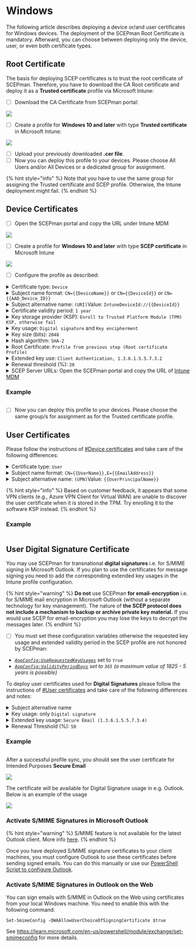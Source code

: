 # Windows

The following article describes deploying a device or/and user certificates for Windows devices. The deployment of the SCEPman Root Certificate is mandatory. Afterward, you can choose between deploying only the device, user, or even both certificate types.

## Root Certificate

The basis for deploying SCEP certificates is to trust the root certificate of SCEPman. Therefore, you have to download the CA Root certificate and deploy it as a **Trusted certificate** profile via Microsoft Intune:

* [ ] Download the CA Certificate from SCEPman portal:

![](<../../.gitbook/assets/SCEPmanHomePage (2).png>)

* [ ] Create a profile for **Windows 10 and later** with type **Trusted certificate** in Microsoft Intune:

![](../../.gitbook/assets/SCEPmanWindowsRootCA.png)

* [ ] Upload your previously downloaded **.cer file**.
* [ ] Now you can deploy this profile to your devices. Please choose All Users and/or All Devices or a dedicated group for assignment.

{% hint style="info" %}
Note that you have to use the same group for assigning the Trusted certificate and SCEP profile. Otherwise, the Intune deployment might fail.
{% endhint %}

## Device Certificates

* [ ] Open the SCEPman portal and copy the URL under Intune MDM

![](../../.gitbook/assets/SCEPmanMDMURL.png)

* [ ] Create a profile for **Windows 10 and later** with type **SCEP certificate** in Microsoft Intune

![](../../.gitbook/assets/SCEPmanWindowsDeviceCr.png)

* [ ] Configure the profile as described:

<details>

<summary>Certificate type: <code>Device</code></summary>

In this case we are setting up a device certificate

</details>

<details>

<summary>Subject name format: <code>CN={{DeviceName}}</code> or <code>CN={{DeviceId}}</code> or <code>CN={{AAD_Device_ID}}</code></summary>

**Recommended:** Use `{{DeviceName}}`for the CN RDN to have a meaningful name of the certificate on the device or when searching for the certificate.

**Optional:** If configured to `CN={{DeviceId}}` or `CN={{AAD_Device_ID}}`,  SCEPman uses the CN field of the subject name to identify the device and as a seed for the certificate serial number generation. Microsoft Entra ID (Azure AD) and Intune offer two different IDs:

* `{{DeviceId}}`: This ID is generated and used by Intune.\
  \
  (requires SCEPman 2.0 or higher and [#appconfig-intunevalidation-devicedirectory](../../scepman-configuration/optional/application-settings/intune-validation.md#appconfig-intunevalidation-devicedirectory "mention") to be set to **Intune** or **AADAndIntune**)

<!---->

* `{{AAD_Device_ID}}`: This ID is generated and used by Microsoft Entra ID (Azure AD).

In case neither `CN={{DeviceId}}` nor `CN={{AAD_Device_ID}}` is used for the CN field (e.g. `CN={{DeviceName}})`, SCEPman will identify the device based on the Intune Device ID (`(URI)Value:`   `IntuneDeviceId://{{DeviceId}}`) provided in the subject alternative name (SAN).

**Important:** The choice of the CN field affects the [automatic revocation behavior](../manage-certificates.md#automatic-revocation) of certificates issued to your Intune-managed devices.

You can add other RDNs if needed (e.g.: `CN={{DeviceId}}, O=Contoso, CN={{WiFiMacAddress}}`). Supported variables are listed in the [Microsoft docs](https://docs.microsoft.com/en-us/mem/intune/protect/certificates-profile-scep#create-a-scep-certificate-profile).

</details>

<details>

<summary>Subject alternative name: <code>(URI)</code>Value: <code>IntuneDeviceId://{{DeviceId}}</code></summary>

The URI field is [recommended by Microsoft](https://techcommunity.microsoft.com/t5/intune-customer-success/new-microsoft-intune-service-for-network-access-control/ba-p/2544696) for NAC solutions to identify the devices based on their Intune Device ID. The value should be:&#x20;

```
IntuneDeviceId://{{DeviceId}}
```

The **URI field is mandatory** in case neither `CN={{DeviceId}}` nor `CN={{AAD_Device_ID}}` is used in the **Subject name format** field.

Other SAN values like DNS can be added if needed.

</details>

<details>

<summary>Certificate validity period: <code>1 year</code></summary>

The amount of time remaining before the certificate expires. Default is set at one year.

SCEPman caps the certificate validity to the configured maximum in setting [_**AppConfig:ValidityPeriodDays**_](../../scepman-configuration/optional/application-settings/certificates.md#appconfig-validityperioddays), but otherwise uses the validity configured in the request.

</details>

<details>

<summary>Key storage provider (KSP): <code>Enroll to Trusted Platform Module (TPM) KSP, otherwise fail</code></summary>

This setting determines the storage location of the private key for the end-user certificates. Storage in the TPM is more secure than software storage because the TPM provides an additional layer of security to prevent key theft.

Note: There is **a bug in some older TPM firmware versions** that invalidates some signatures created with a TPM-backed private key. In such cases, the certificate cannot be used for EAP authentication as it is common for Wi-Fi and VPN connections. In addition, this might break your Autopilot onboarding process.

Affected TPM firmware versions include:

* STMicroelectronics: 71.12, 73.4.17568.4452, 71.12.17568.4100, 73.20.17568.6684
* Intel: 11.8.50.3399, 2.0.0.2060
* Infineon: 7.63.3353.0
* IFX: Version 3.19 / Specification 1.2

If you use TPM with this firmware, either update your firmware to a newer version or select "Software KSP" as a key storage provider.

**Update:** You can workaround the TPM bug by removing the RSA-PSS signature algorithms -that are causing the issue- from the registry, for more information please check [Richard Hicks's article](https://directaccess.richardhicks.com/2023/02/13/always-on-vpn-authentication-failed-reason-code-16/) and [Microsoft Q\&A](https://learn.microsoft.com/en-us/answers/questions/467673/windows-10-tpm-2-0-client-authentication-in-tls-1)

</details>

<details>

<summary>Key usage: <code>Digital signature</code> and <code>Key encipherment</code></summary>

Please activate both cryptographic actions.

SCEPman automatically sets the Key usage to **Digital signature** and **Key encipherment** and overrides the setting here unless the setting [_**AppConfig:UseRequestedKeyUsages**_](../../scepman-configuration/optional/application-settings/certificates.md#appconfig-userequestedkeyusages) is set to _true_.

</details>

<details>

<summary>Key size (bits): <code>2048</code></summary>

SCEPman supports 2048 bits.

</details>

<details>

<summary>Hash algorithm: <code>SHA-2</code></summary>

SCEPman supports SHA-2 algorithm.

</details>

<details>

<summary>Root Certificate: <code>Profile from previous step (Root certificate Profile)</code></summary>

Please select the Intune profile from [#Root Certificate](windows-10.md#root-certificate).\
If you are using an [Intermediate CA](../../advanced-configuration/intermediate-certificate.md), you must select the Trusted certificate profile for the Intermediate CA, not the Root CA!

</details>

<details>

<summary>Extended key use: <code>Client Authentication, 1.3.6.1.5.5.7.3.2</code></summary>

Please choose **Client Authentication (1.3.6.1.5.5.7.3.2)** under **Predefined values**. The other fields will be filled out automatically.

</details>

<details>

<summary>Renewal threshold (%): <code>20</code></summary>

This value defines when the device is allowed to renew its certificate (based on the remaining lifetime of an existing certificate). Please read the note under **Certificate validity period** and select a suitable value that allows the device the renew the certificate over a long period. A value of 20% would allow the device with 1 year valid certificate to start renewal 73 days before expiration.

</details>

<details>

<summary>SCEP Server URLs: Open the SCEPman portal and copy the URL of <a href="windows-10.md#device-certificates">Intune MDM</a></summary>

**Example**

```
https://scepman.contoso.com/certsrv/mscep/mscep.dll
```

</details>

### Example

<figure><img src="../../.gitbook/assets/2024-03-14 15_18_35.png" alt=""><figcaption></figcaption></figure>

* [ ] Now you can deploy this profile to your devices. Please choose the same group/s for assignment as for the Trusted certificate profile.

## User Certificates

Please follow the instructions of [#Device certificates](windows-10.md#device-certificates) and take care of the following differences:

<details>

<summary>Certificate type: <code>User</code></summary>

In this section we are setting up a user certificate.

</details>

<details>

<summary>Subject name format: <code>CN={{UserName}},E={{EmailAddress}}</code></summary>

You can define RDNs based on your needs. Supported variables are listed in the [Microsoft docs](https://docs.microsoft.com/en-us/mem/intune/protect/certificates-profile-scep#create-a-scep-certificate-profile). We recommend to include the username (e.g.: janedoe) and email address (e.g.: janedoe@contoso.com) as baseline setting.

</details>

<details>

<summary>Subject alternative name: <code>(UPN)</code>Value: <code>{{UserPrincipalName}}</code></summary>

You must add the User principal name as the Subject alternative name. **Add '\{{UserPrincipalName\}}' as Subject Alternative Name of type User principal name (UPN).** This ensures that SCEPman can link certificates to user objects in AAD. The setting for 'Subject name format' is freely selectable.

Other SAN values like an Email address can be added if needed.

</details>

{% hint style="info" %}
Based on customer feedback, it appears that some VPN clients (e.g., Azure VPN Client for Virtual WAN) are unable to discover the user certificate when it is stored in the TPM. Try enrolling it to the software KSP instead.
{% endhint %}

### Example

<figure><img src="../../.gitbook/assets/2024-04-17 16_04_53.png" alt=""><figcaption></figcaption></figure>

## User Digital Signature Certificate

You may use SCEPman for transnational **digital signatures** i.e. for S/MIME signing in Microsoft Outlook. If you plan to use the certificates for message signing you need to add the corresponding extended key usages in the Intune profile configuration.

{% hint style="warning" %}
**Do not** use SCEPman **for email-encryption** i.e. for S/MIME mail encryption in Microsoft Outlook (without a separate technology for key management). The nature of **the SCEP protocol does not include a mechanism to backup or archive private key material.** If you would use SCEP for email-encryption you may lose the keys to decrypt the messages later.
{% endhint %}

* [ ] You must set these configuration variables otherwise the requested key usage and extended validity period in the SCEP profile are not honored by SCEPman:

<!---->

* [_`AppConfig:UseRequestedKeyUsages`_](../../scepman-configuration/optional/application-settings/certificates.md#appconfig-userequestedkeyusages) set to _`true`_
* [_`AppConfig:ValidityPeriodDays`_](../../scepman-configuration/optional/application-settings/certificates.md#appconfig-validityperioddays) _set to `365` (a maximum value of 1825 - 5 years is possible)_

To deploy user certificates used for **Digital Signatures** please follow the instructions of [#User certificates](windows-10.md#user-certificates) and take care of the following differences and notes:

<details>

<summary>Subject alternative name</summary>

* **(required) User principal name (UPN):** _`{{UserPrincipalName}}`_
* **(required) Email address:** _`{{EmailAddress}}`_

By deploying a digital signature certificate, you must add the UPN and the email address.

</details>

<details>

<summary>Key usage: only <code>Digital signature</code></summary>



</details>

<details>

<summary>Extended key usage: <code>Secure Email (1.3.6.1.5.5.7.3.4)</code></summary>

Please choose **Secure Email (1.3.6.1.5.5.7.3.4)** under **Predefined values**. The other fields will be filled out automatically.

</details>

<details>

<summary>Renewal Threshold (%): <code>50</code></summary>

We recommend setting Renewal Threshold (%) to a value that ensures certificates are renewed at least 6 months before expiration when issuing S/MIME signature certificates. This is because emails signed with expired certificates are shown to have invalid signatures in Outlook, which confuses users. Having a new certificate long before the old one expires ensures that only older emails show this behavior, which users are more unlikely to look at. For example, if your signature certificates are valid for one year, you should set the Renewal Threshold to at least 50 %.

</details>

### **Example**

<figure><img src="../../.gitbook/assets/Screenshot 2022-09-14 at 09.57.20.png" alt=""><figcaption></figcaption></figure>

After a successful profile sync, you should see the user certificate for Intended Purposes **Secure Email**

![](<../../.gitbook/assets/image (16) (1).png>)

The certificate will be available for Digital Signature usage in e.g. Outlook. Below is an example of the usage

![](<../../.gitbook/assets/digital Sign2.png>)

### Activate S/MIME Signatures in Microsoft Outlook

{% hint style="warning" %}
S/MIME feature is not available for the latest Outlook client. More info [here](https://techcommunity.microsoft.com/t5/outlook-blog/the-new-outlook-for-windows-for-organization-admins/ba-p/3929169).&#x20;
{% endhint %}

Once you have deployed S/MIME signature certificates to your client machines, you must configure Outlook to use these certificates before sending signed emails. You can do this manually or use our [PowerShell Script to configure Outlook](https://github.com/glueckkanja-pki/PKI-Configuration-Tools/blob/master/README.md).

### Activate S/MIME Signatures in Outlook on the Web

You can sign emails with S/MIME in Outlook on the Web using certificates from your local Windows machine. You need to enable this with the following command:

```
Set-SmimeConfig -OWAAllowUserChoiceOfSigningCertificate $true
```

See https://learn.microsoft.com/en-us/powershell/module/exchange/set-smimeconfig for more details.
